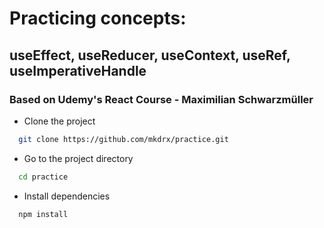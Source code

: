 # Practicing concepts:

## useEffect, useReducer, useContext, useRef, useImperativeHandle

### Based on Udemy's React Course - Maximilian Schwarzmüller

- Clone the project

```bash
  git clone https://github.com/mkdrx/practice.git
```

- Go to the project directory

```bash
  cd practice
```

- Install dependencies

```bash
  npm install
```
